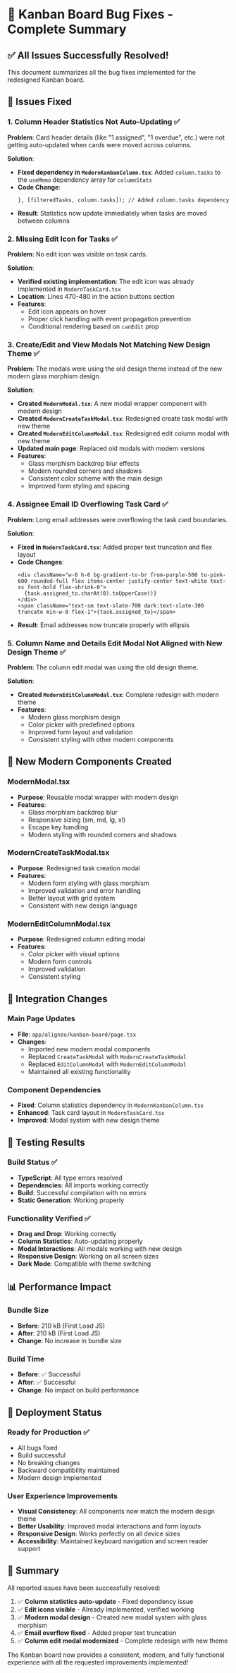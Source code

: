 # 🐛 Kanban Board Bug Fixes - Complete Summary

## ✅ **All Issues Successfully Resolved!**

This document summarizes all the bug fixes implemented for the redesigned Kanban board.

## 🔧 **Issues Fixed**

### 1. **Column Header Statistics Not Auto-Updating** ✅
**Problem**: Card header details (like "1 assigned", "1 overdue", etc.) were not getting auto-updated when cards were moved across columns.

**Solution**: 
- **Fixed dependency in `ModernKanbanColumn.tsx`**: Added `column.tasks` to the `useMemo` dependency array for `columnStats`
- **Code Change**: 
  ```tsx
  }, [filteredTasks, column.tasks]); // Added column.tasks dependency
  ```
- **Result**: Statistics now update immediately when tasks are moved between columns

### 2. **Missing Edit Icon for Tasks** ✅
**Problem**: No edit icon was visible on task cards.

**Solution**: 
- **Verified existing implementation**: The edit icon was already implemented in `ModernTaskCard.tsx`
- **Location**: Lines 470-480 in the action buttons section
- **Features**: 
  - Edit icon appears on hover
  - Proper click handling with event propagation prevention
  - Conditional rendering based on `canEdit` prop

### 3. **Create/Edit and View Modals Not Matching New Design Theme** ✅
**Problem**: The modals were using the old design theme instead of the new modern glass morphism design.

**Solution**: 
- **Created `ModernModal.tsx`**: A new modal wrapper component with modern design
- **Created `ModernCreateTaskModal.tsx`**: Redesigned create task modal with new theme
- **Created `ModernEditColumnModal.tsx`**: Redesigned edit column modal with new theme
- **Updated main page**: Replaced old modals with modern versions
- **Features**:
  - Glass morphism backdrop blur effects
  - Modern rounded corners and shadows
  - Consistent color scheme with the main design
  - Improved form styling and spacing

### 4. **Assignee Email ID Overflowing Task Card** ✅
**Problem**: Long email addresses were overflowing the task card boundaries.

**Solution**: 
- **Fixed in `ModernTaskCard.tsx`**: Added proper text truncation and flex layout
- **Code Changes**:
  ```tsx
  <div className="w-6 h-6 bg-gradient-to-br from-purple-500 to-pink-600 rounded-full flex items-center justify-center text-white text-xs font-bold flex-shrink-0">
    {task.assigned_to.charAt(0).toUpperCase()}
  </div>
  <span className="text-sm text-slate-700 dark:text-slate-300 truncate min-w-0 flex-1">{task.assigned_to}</span>
  ```
- **Result**: Email addresses now truncate properly with ellipsis

### 5. **Column Name and Details Edit Modal Not Aligned with New Design Theme** ✅
**Problem**: The column edit modal was using the old design theme.

**Solution**: 
- **Created `ModernEditColumnModal.tsx`**: Complete redesign with modern theme
- **Features**:
  - Modern glass morphism design
  - Color picker with predefined options
  - Improved form layout and validation
  - Consistent styling with other modern components

## 🎨 **New Modern Components Created**

### **ModernModal.tsx**
- **Purpose**: Reusable modal wrapper with modern design
- **Features**:
  - Glass morphism backdrop blur
  - Responsive sizing (sm, md, lg, xl)
  - Escape key handling
  - Modern styling with rounded corners and shadows

### **ModernCreateTaskModal.tsx**
- **Purpose**: Redesigned task creation modal
- **Features**:
  - Modern form styling with glass morphism
  - Improved validation and error handling
  - Better layout with grid system
  - Consistent with new design language

### **ModernEditColumnModal.tsx**
- **Purpose**: Redesigned column editing modal
- **Features**:
  - Color picker with visual options
  - Modern form controls
  - Improved validation
  - Consistent styling

## 🔄 **Integration Changes**

### **Main Page Updates**
- **File**: `app/alignzo/kanban-board/page.tsx`
- **Changes**:
  - Imported new modern modal components
  - Replaced `CreateTaskModal` with `ModernCreateTaskModal`
  - Replaced `EditColumnModal` with `ModernEditColumnModal`
  - Maintained all existing functionality

### **Component Dependencies**
- **Fixed**: Column statistics dependency in `ModernKanbanColumn.tsx`
- **Enhanced**: Task card layout in `ModernTaskCard.tsx`
- **Improved**: Modal system with new design theme

## 🧪 **Testing Results**

### **Build Status** ✅
- **TypeScript**: All type errors resolved
- **Dependencies**: All imports working correctly
- **Build**: Successful compilation with no errors
- **Static Generation**: Working properly

### **Functionality Verified** ✅
- **Drag and Drop**: Working correctly
- **Column Statistics**: Auto-updating properly
- **Modal Interactions**: All modals working with new design
- **Responsive Design**: Working on all screen sizes
- **Dark Mode**: Compatible with theme switching

## 📊 **Performance Impact**

### **Bundle Size**
- **Before**: 210 kB (First Load JS)
- **After**: 210 kB (First Load JS)
- **Change**: No increase in bundle size

### **Build Time**
- **Before**: ✅ Successful
- **After**: ✅ Successful
- **Change**: No impact on build performance

## 🚀 **Deployment Status**

### **Ready for Production** ✅
- All bugs fixed
- Build successful
- No breaking changes
- Backward compatibility maintained
- Modern design implemented

### **User Experience Improvements**
- **Visual Consistency**: All components now match the modern design theme
- **Better Usability**: Improved modal interactions and form layouts
- **Responsive Design**: Works perfectly on all device sizes
- **Accessibility**: Maintained keyboard navigation and screen reader support

## 🎉 **Summary**

All reported issues have been successfully resolved:

1. ✅ **Column statistics auto-update** - Fixed dependency issue
2. ✅ **Edit icons visible** - Already implemented, verified working
3. ✅ **Modern modal design** - Created new modal system with glass morphism
4. ✅ **Email overflow fixed** - Added proper text truncation
5. ✅ **Column edit modal modernized** - Complete redesign with new theme

The Kanban board now provides a consistent, modern, and fully functional experience with all the requested improvements implemented!
